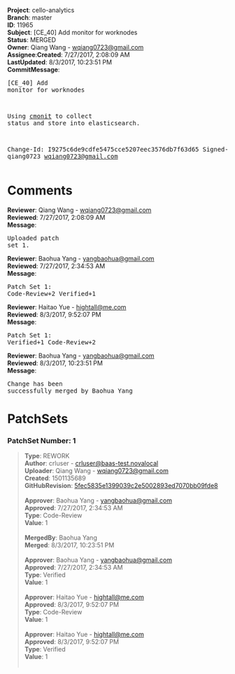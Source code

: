 <strong>Project</strong>: cello-analytics</br><strong>Branch</strong>: master<br><strong>ID</strong>: 11965<br><strong>Subject</strong>: [CE_40] Add monitor for worknodes<br><strong>Status</strong>: MERGED<br><strong>Owner</strong>: Qiang Wang - wqiang0723@gmail.com<br><strong>Assignee</strong>:<strong>Created</strong>: 7/27/2017, 2:08:09 AM<br><strong>LastUpdated</strong>: 8/3/2017, 10:23:51 PM<br><strong>CommitMessage</strong>:<br><pre>[CE_40] Add monitor for worknodes

Using [cmonit](https://github.com/yeasy/cmonit)
to collect status and store into elasticsearch.

Change-Id: I9275c6de9cdfe5475cce5207eec3576db7f63d65
Signed-off-by: qiang0723 <wqiang0723@gmail.com>
</pre><h1>Comments</h1><strong>Reviewer</strong>: Qiang Wang - wqiang0723@gmail.com<br><strong>Reviewed</strong>: 7/27/2017, 2:08:09 AM<br><strong>Message</strong>: <pre>Uploaded patch set 1.</pre><strong>Reviewer</strong>: Baohua Yang - yangbaohua@gmail.com<br><strong>Reviewed</strong>: 7/27/2017, 2:34:53 AM<br><strong>Message</strong>: <pre>Patch Set 1: Code-Review+2 Verified+1</pre><strong>Reviewer</strong>: Haitao Yue - hightall@me.com<br><strong>Reviewed</strong>: 8/3/2017, 9:52:07 PM<br><strong>Message</strong>: <pre>Patch Set 1: Verified+1 Code-Review+2</pre><strong>Reviewer</strong>: Baohua Yang - yangbaohua@gmail.com<br><strong>Reviewed</strong>: 8/3/2017, 10:23:51 PM<br><strong>Message</strong>: <pre>Change has been successfully merged by Baohua Yang</pre><h1>PatchSets</h1><h3>PatchSet Number: 1</h3><blockquote><strong>Type</strong>: REWORK<br><strong>Author</strong>: crluser - crluser@baas-test.novalocal<br><strong>Uploader</strong>: Qiang Wang - wqiang0723@gmail.com<br><strong>Created</strong>: 1501135689<br><strong>GitHubRevision</strong>: [5fec5835e1399039c2e5002893ed7070bb09fde8](https://github.com/hyperledger/cello-analytics/commit/5fec5835e1399039c2e5002893ed7070bb09fde8)<br><br><strong>Approver</strong>: Baohua Yang - yangbaohua@gmail.com<br><strong>Approved</strong>: 7/27/2017, 2:34:53 AM<br><strong>Type</strong>: Code-Review<br><strong>Value</strong>: 1<br><br><strong>MergedBy</strong>: Baohua Yang<br><strong>Merged</strong>: 8/3/2017, 10:23:51 PM<br><br><strong>Approver</strong>: Baohua Yang - yangbaohua@gmail.com<br><strong>Approved</strong>: 7/27/2017, 2:34:53 AM<br><strong>Type</strong>: Verified<br><strong>Value</strong>: 1<br><br><strong>Approver</strong>: Haitao Yue - hightall@me.com<br><strong>Approved</strong>: 8/3/2017, 9:52:07 PM<br><strong>Type</strong>: Code-Review<br><strong>Value</strong>: 1<br><br><strong>Approver</strong>: Haitao Yue - hightall@me.com<br><strong>Approved</strong>: 8/3/2017, 9:52:07 PM<br><strong>Type</strong>: Verified<br><strong>Value</strong>: 1<br><br></blockquote>